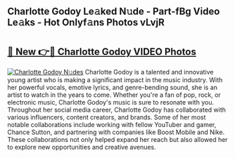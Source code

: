 ## Charlotte Godoy Le𝚊ked N𝚞de - Part-fBg Video Le𝚊ks - Hot Onlyf𝚊ns Photos vLvjR

# <h2><a href="http://ac2438.deff.icu/?id=Charlotte+Godoy">🔗 New 👉🔴 Charlotte Godoy VIDEO Photos</a></h2>

[![Charlotte Godoy N𝚞des](https://i.imgur.com/rIISA9y.gif)](http://ac2438.deff.icu/?id=Charlotte+Godoy)
Charlotte Godoy is a talented and innovative young artist who is making a significant impact in the music industry. With her powerful vocals, emotive lyrics, and genre-bending sound, she is an artist to watch in the years to come. Whether you're a fan of pop, rock, or electronic music, Charlotte Godoy's music is sure to resonate with you. Throughout her social media career, Charlotte Godoy has collaborated with various influencers, content creators, and brands. Some of her most notable collaborations include working with fellow YouTuber and gamer, Chance Sutton, and partnering with companies like Boost Mobile and Nike. These collaborations not only helped expand her reach but also allowed her to explore new opportunities and creative avenues.
